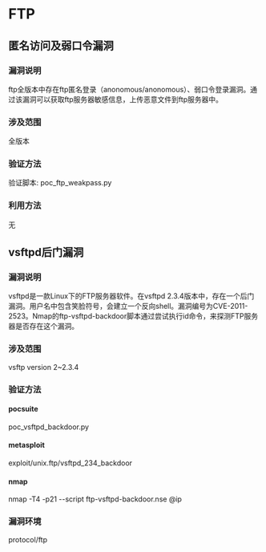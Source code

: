 # FTP
## 匿名访问及弱口令漏洞
### 漏洞说明
ftp全版本中存在ftp匿名登录（anonomous/anonomous）、弱口令登录漏洞。通过该漏洞可以获取ftp服务器敏感信息，上传恶意文件到ftp服务器中。
### 涉及范围
全版本
### 验证方法
验证脚本: poc_ftp_weakpass.py

### 利用方法
无

## vsftpd后门漏洞
### 漏洞说明
vsftpd是一款Linux下的FTP服务器软件。在vsftpd 2.3.4版本中，存在一个后门漏洞。用户名中包含笑脸符号，会建立一个反向shell。漏洞编号为CVE-2011-2523。Nmap的ftp-vsftpd-backdoor脚本通过尝试执行id命令，来探测FTP服务器是否存在这个漏洞。
### 涉及范围
vsftp version 2~2.3.4
### 验证方法
#### pocsuite
poc_vsftpd_backdoor.py
#### metasploit
exploit/unix.ftp/vsftpd_234_backdoor
#### nmap 
nmap -T4 -p21 --script ftp-vsftpd-backdoor.nse @ip


### 漏洞环境
protocol/ftp

